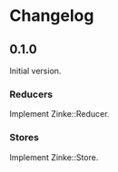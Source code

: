 # Changelog

## 0.1.0

Initial version.

### Reducers

Implement Zinke::Reducer.

### Stores

Implement Zinke::Store.
